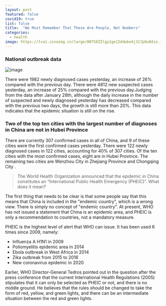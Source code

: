 ```yaml
---
layout: post
featured: false
covid19: true
list: false
title:  "We Must Remember That These Are People, Not Numbers"
categories: 
  - health
image: https://tva1.sinaimg.cn/large/007S8ZIlgy1ge12ddwbo4j317p0u0dio.jpg
---
```


### National outbreak data

![image](https://tva1.sinaimg.cn/large/007S8ZIlgy1ge0zben80rj30me06wq2z.jpg)

There were 1982 newly diagnosed cases yesterday, an increase of 26% compared with the previous day. There were 4812 new suspected cases yesterday, an increase of 25% compared with the previous day.Judging from the data after January 28th, although the daily increase in the number of suspected and newly diagnosed yesterday has decreased compared with the previous two days, the growth is still more than 20%. This data indicates that the epidemic situation is still on the rise.

### Two of the top ten cities with the largest number of diagnoses in China are not in Hubei Province

There are currently 307 confirmed cases in all of China, and 9 of these cities were the first confirmed cases yesterday. There were 122 newly diagnosed cases in 122 cities, accounting for 40% of 307 cities. Of the ten cities with the most confirmed cases, eight are in Hubei Province. The remaining two cities are Wenzhou City in Zhejiang Province and Chongqing City .

> The World Health Organization announced that the epidemic in China constitutes an “International Public Health Emergency (PHEIC)”. What does it mean?

The first thing that needs to be clear is that some people say that this means that China is included in the "endemic country", which is a wrong view. There is simply no concept of "endemic country". At present, WHO has not issued a statement that China is an epidemic area, and PHEIC is only a recommendation to countries, not a mandatory measure.

PHEIC is the highest level of alert that WHO can issue. It has been used 6 times since 2009, namely: 
- Influenza A H1N1 in 2009
- Poliomyelitis epidemic area in 2014
- Ebola outbreak in West Africa in 2014
- Zika outbreak from 2015 to 2016 
- New coronavirus epidemic in 2020

Earlier, WHO Director-General Tedros pointed out in the question after the press conference that the current International Health Regulations (2005) stipulates that it can only be selected as PHEIC or not, and there is no middle ground. He believes that the rules should be changed to take the form of red, yellow, and green lights, and there can be an intermediate situation between the red and green lights.